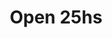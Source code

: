 ---
title: "Open 25hs"
url: /ciudad-autonoma-de-buenos-aires/open-25hs-avenida-independencia/
shop: Lebensmittel
---